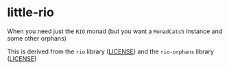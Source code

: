 # little-rio

When you need just the `RIO` monad (but you want a `MonadCatch` instance and some other orphans)

This is derived from the `rio` library ([LICENSE](https://hackage.haskell.org/package/rio-0.1.22.0/src/LICENSE)) and the `rio-orphans` library ([LICENSE](https://hackage.haskell.org/package/rio-orphans-0.1.2.0/src/LICENSE))
